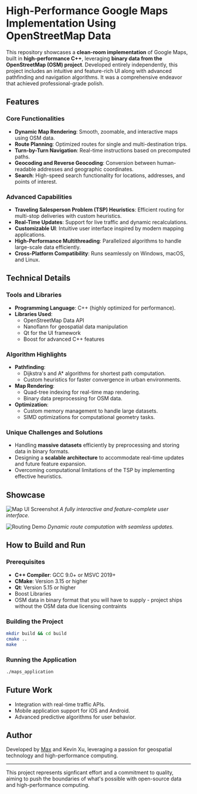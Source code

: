 # High-Performance Google Maps Implementation Using OpenStreetMap Data

This repository showcases a **clean-room implementation** of Google Maps, built in **high-performance C++**, leveraging **binary data from the OpenStreetMap (OSM) project**. Developed entirely independently, this project includes an intuitive and feature-rich UI along with advanced pathfinding and navigation algorithms. It was a comprehensive endeavor that achieved professional-grade polish.

## Features

### Core Functionalities
- **Dynamic Map Rendering**: Smooth, zoomable, and interactive maps using OSM data.
- **Route Planning**: Optimized routes for single and multi-destination trips.
- **Turn-by-Turn Navigation**: Real-time instructions based on precomputed paths.
- **Geocoding and Reverse Geocoding**: Conversion between human-readable addresses and geographic coordinates.
- **Search**: High-speed search functionality for locations, addresses, and points of interest.

### Advanced Capabilities
- **Traveling Salesperson Problem (TSP) Heuristics**: Efficient routing for multi-stop deliveries with custom heuristics.
- **Real-Time Updates**: Support for live traffic and dynamic recalculations.
- **Customizable UI**: Intuitive user interface inspired by modern mapping applications.
- **High-Performance Multithreading**: Parallelized algorithms to handle large-scale data efficiently.
- **Cross-Platform Compatibility**: Runs seamlessly on Windows, macOS, and Linux.

## Technical Details

### Tools and Libraries
- **Programming Language**: C++ (highly optimized for performance).
- **Libraries Used**:
  - OpenStreetMap Data API
  - Nanoflann for geospatial data manipulation
  - Qt for the UI framework
  - Boost for advanced C++ features

### Algorithm Highlights
- **Pathfinding**:
  - Dijkstra's and A* algorithms for shortest path computation.
  - Custom heuristics for faster convergence in urban environments.
- **Map Rendering**:
  - Quad-tree indexing for real-time map rendering.
  - Binary data preprocessing for OSM data.
- **Optimization**:
  - Custom memory management to handle large datasets.
  - SIMD optimizations for computational geometry tasks.

### Unique Challenges and Solutions
- Handling **massive datasets** efficiently by preprocessing and storing data in binary formats.
- Designing a **scalable architecture** to accommodate real-time updates and future feature expansion.
- Overcoming computational limitations of the TSP by implementing effective heuristics.

## Showcase

![Map UI Screenshot](screenshot.png)
_A fully interactive and feature-complete user interface._

![Routing Demo](routing_demo.gif)
_Dynamic route computation with seamless updates._

## How to Build and Run

### Prerequisites
- **C++ Compiler**: GCC 9.0+ or MSVC 2019+
- **CMake**: Version 3.15 or higher
- **Qt**: Version 5.15 or higher
- Boost Libraries
- OSM data in binary format that you will have to supply - project ships without the OSM data due licensing contraints

### Building the Project
```bash
mkdir build && cd build
cmake ..
make
```

### Running the Application
```bash
./maps_application
```

## Future Work
- Integration with real-time traffic APIs.
- Mobile application support for iOS and Android.
- Advanced predictive algorithms for user behavior.

## Author
Developed by [Max](https://github.com/maxsteep) and Kevin Xu, leveraging a passion for geospatial technology and high-performance computing.

---

This project represents signficant effort and a commitment to quality, aiming to push the boundaries of what's possible with open-source data and high-performance computing.